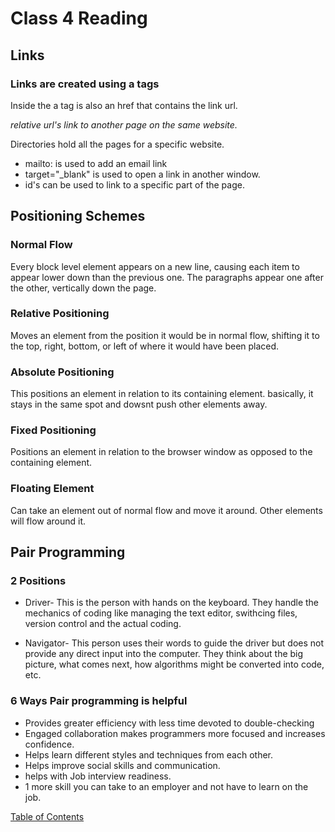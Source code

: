 # Class 4 Reading

## Links

### Links are created using a tags

Inside the a tag is also an href that contains the link url.

*relative url's link to another page on the same website.*

Directories hold all the pages for a specific website.

* mailto: is used to add an email link
* target="_blank" is used to open a link in another window.
* id's can be used to link to a specific part of the page.

## Positioning Schemes

### Normal Flow

Every block level element appears on a new line, causing each item to appear lower down than the previous one. The paragraphs appear one after the other, vertically down the page.

### Relative Positioning

Moves an element from the position it would be in normal flow, shifting it to the top, right, bottom, or left of where it would have been placed.

### Absolute Positioning

This positions an element in relation to its containing element. basically, it stays in the same spot and dowsnt push other elements away.

### Fixed Positioning

Positions an element in relation to the browser window as opposed to the containing element.

### Floating Element

Can take an element out of normal flow and move it around. Other elements will flow around it.

## Pair Programming

### 2 Positions

* Driver- This is the person with hands on the keyboard. They handle the mechanics of coding like managing the text editor, swithcing files, version control and the actual coding.

* Navigator- This person uses their words to guide the driver but does not provide any direct input into the computer. They think about the big picture, what comes next, how algorithms might be converted into code, etc.

### 6 Ways Pair programming is helpful

* Provides greater efficiency with less time devoted to double-checking
* Engaged collaboration makes programmers more focused and increases confidence.
* Helps learn different styles and techniques from each other.
* Helps improve social skills and communication.
* helps with Job interview readiness.
* 1 more skill you can take to an employer and not have to learn on the job.

[Table of Contents](README.md)
